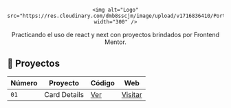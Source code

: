 <div align="center">

    <img alt="Logo" src="https://res.cloudinary.com/dmb8sscjm/image/upload/v1716836410/Portafolio/logo.png" width="300" />
Practicando el uso de react y next con proyectos brindados por Frontend Mentor.
</div>

## 💼 Proyectos

| Número | Proyecto | Código | Web |
| --- | --- | --- | --- |
| `01` | Card Details | [Ver](projects/card-details-test/) | [Visitar](https://card-details-nine.vercel.app/) |
